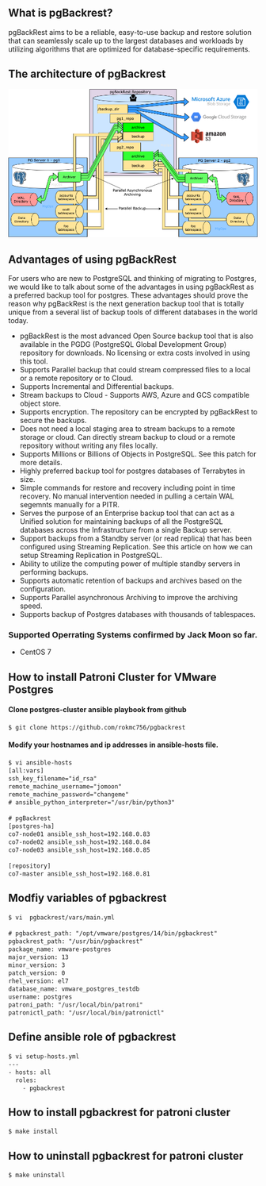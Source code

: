 ## What is pgBackrest?
pgBackRest aims to be a reliable, easy-to-use backup and restore solution that can seamlessly scale up to the largest databases and workloads by utilizing algorithms that are optimized for database-specific requirements.

## The architecture of pgBackrest
![alt text](https://github.com/rokmc756/postgres-cluster/blob/main/roles/pgbackrest/images/pgBackRest.png)

## Advantages of using pgBackRest
For users who are new to PostgreSQL and thinking of migrating to Postgres, we would like to talk about some of the advantages in using pgBackRest as a preferred backup tool for postgres. These advantages should prove the reason why pgBackRest is the next generation backup tool that is totally unique from a several list of backup tools of different databases in the world today.
- pgBackRest is the most advanced Open Source backup tool that is also available in the PGDG (PostgreSQL Global Development Group) repository for downloads. No licensing or extra costs involved in using this tool.
- Supports Parallel backup that could stream compressed files to a local or a remote repository or to Cloud.
- Supports Incremental and Differential backups.
- Stream backups to Cloud - Supports AWS, Azure and GCS compatible object store.
- Supports encryption. The repository can be encrypted by pgBackRest to secure the backups.
- Does not need a local staging area to stream backups to a remote storage or cloud. Can directly stream backup to cloud or a remote repository without writing any files locally.
- Supports Millions or Billions of Objects in PostgreSQL. See this patch for more details.
- Highly preferred backup tool for postgres databases of Terrabytes in size.
- Simple commands for restore and recovery including point in time recovery. No manual intervention needed in pulling a certain WAL segemnts manually for a PITR.
- Serves the purpose of an Enterprise backup tool that can act as a Unified solution for maintaining backups of all the PostgreSQL databases across the Infrastructure from a single Backup server.
- Support backups from a Standby server (or read replica) that has been configured using Streaming Replication. See this article on how we can setup Streaming Replication in PostgreSQL.
- Ability to utilize the computing power of multiple standby servers in performing backups.
- Supports automatic retention of backups and archives based on the configuration.
- Supports Parallel asynchronous Archiving to improve the archiving speed.
- Supports backup of Postgres databases with thousands of tablespaces.

### Supported Operrating Systems confirmed by Jack Moon so far.
- CentOS 7


## How to install Patroni Cluster for VMware Postgres
#### Clone postgres-cluster ansible playbook from github
~~~
$ git clone https://github.com/rokmc756/pgbackrest
~~~

#### Modify your hostnames and ip addresses in ansible-hosts file.
~~~
$ vi ansible-hosts
[all:vars]
ssh_key_filename="id_rsa"
remote_machine_username="jomoon"
remote_machine_password="changeme"
# ansible_python_interpreter="/usr/bin/python3"

# pgBackrest
[postgres-ha]
co7-node01 ansible_ssh_host=192.168.0.83
co7-node02 ansible_ssh_host=192.168.0.84
co7-node03 ansible_ssh_host=192.168.0.85

[repository]
co7-master ansible_ssh_host=192.168.0.81
~~~

## Modfiy variables of pgbackrest
~~~
$ vi  pgbackrest/vars/main.yml

# pgbackrest_path: "/opt/vmware/postgres/14/bin/pgbackrest"
pgbackrest_path: "/usr/bin/pgbackrest"
package_name: vmware-postgres
major_version: 13
minor_version: 3
patch_version: 0
rhel_version: el7
database_name: vmware_postgres_testdb
username: postgres
patroni_path: "/usr/local/bin/patroni"
patronictl_path: "/usr/local/bin/patronictl"
~~~

## Define ansible role of pgbackrest
~~~
$ vi setup-hosts.yml
---
- hosts: all
  roles:
    - pgbackrest
~~~

## How to install pgbackrest for patroni cluster
~~~
$ make install
~~~

## How to uninstall pgbackrest for patroni cluster
~~~
$ make uninstall
~~~
